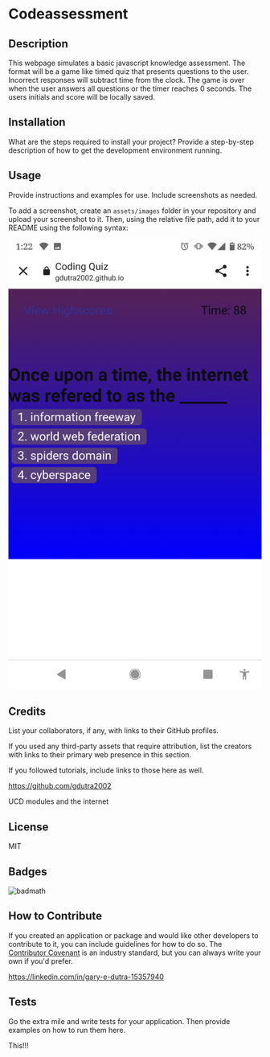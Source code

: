 # Codeassessment

## Description

This webpage simulates a basic javascript knowledge assessment.  The format will be a game like timed quiz that presents questions to the user.  Incorrect responses will subtract time from the clock.  The game is over when the user answers all questions or the timer reaches 0 seconds. The users initials and score will be locally saved.

## Installation

What are the steps required to install your project? Provide a step-by-step description of how to get the development environment running.

## Usage

Provide instructions and examples for use. Include screenshots as needed.

To add a screenshot, create an `assets/images` folder in your repository and upload your screenshot to it. Then, using the relative file path, add it to your README using the following syntax:

![alt text](assets/images/screenshot.png)

## Credits

List your collaborators, if any, with links to their GitHub profiles.

If you used any third-party assets that require attribution, list the creators with links to their primary web presence in this section.

If you followed tutorials, include links to those here as well.

https://github.com/gdutra2002

UCD modules and the internet

## License

MIT

## Badges

![badmath](https://img.shields.io/github/languages/top/nielsenjared/badmath)

## How to Contribute

If you created an application or package and would like other developers to contribute to it, you can include guidelines for how to do so. The [Contributor Covenant](https://www.contributor-covenant.org/) is an industry standard, but you can always write your own if you'd prefer.

https://linkedin.com/in/gary-e-dutra-15357940

## Tests

Go the extra mile and write tests for your application. Then provide examples on how to run them here.

This!!!